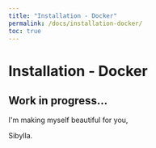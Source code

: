 ```yaml
---
title: "Installation - Docker"
permalink: /docs/installation-docker/
toc: true
---
```


# Installation - Docker


## Work in progress...


I'm making myself beautiful for you,

  Sibylla.

